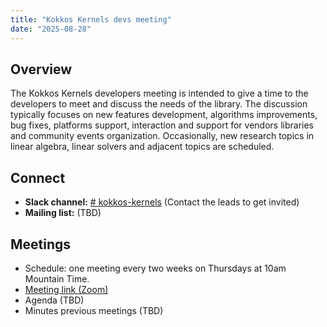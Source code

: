 ```yaml
---
title: "Kokkos Kernels devs meeting"
date: "2025-08-28"
---
```


Overview
--------
The Kokkos Kernels developers meeting is intended to give a time to the developers to meet and discuss the needs of the library.
The discussion typically focuses on new features development, algorithms improvements, bug fixes, platforms support, interaction and support for vendors libraries and community events organization.
Occasionally, new research topics in linear algebra, linear solvers and adjacent topics are scheduled.

Connect
-------
* **Slack channel:** [# kokkos-kernels](https://kokkosteam.slack.com/archives/CMZDYKZ96)
  (Contact the leads to get invited)
* **Mailing list:** (TBD)

Meetings
--------
* Schedule: one meeting every two weeks on Thursdays at 10am Mountain Time.
* [Meeting link (Zoom)](https://zoom-lfx.platform.linuxfoundation.org/meeting/97120554343?password=4811bf7d-9296-4d3d-903a-6cbcc5492524)
* Agenda (TBD)
* Minutes previous meetings (TBD)